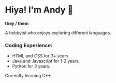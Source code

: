 # Hiya! I'm Andy 🌈
**they / them**

A hobbyist who enjoys exploring different languages.

### Coding Experience:

- HTML and CSS for 3+ years.
- Java and Javascript for 1-2 years.
- Python for 3 years.

Currently learning C++.
